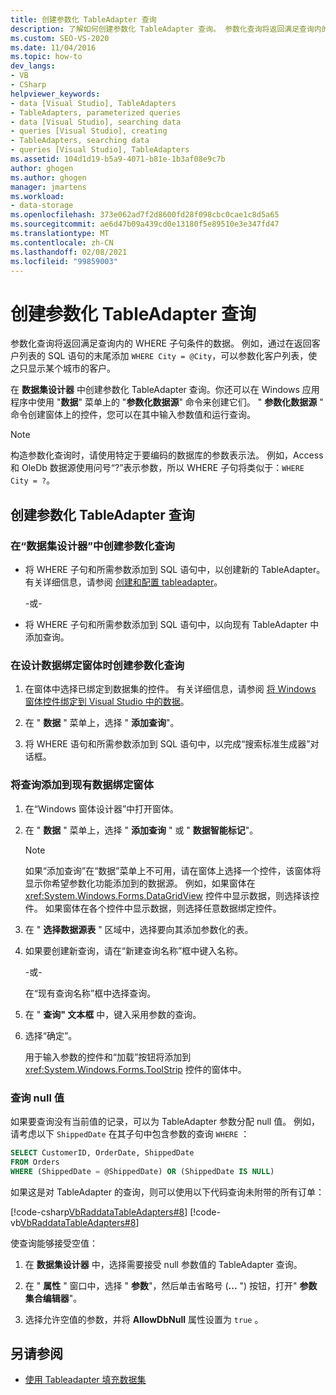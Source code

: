 ```yaml
---
title: 创建参数化 TableAdapter 查询
description: 了解如何创建参数化 TableAdapter 查询。 参数化查询将返回满足查询内的 WHERE 子句条件的数据。
ms.custom: SEO-VS-2020
ms.date: 11/04/2016
ms.topic: how-to
dev_langs:
- VB
- CSharp
helpviewer_keywords:
- data [Visual Studio], TableAdapters
- TableAdapters, parameterized queries
- data [Visual Studio], searching data
- queries [Visual Studio], creating
- TableAdapters, searching data
- queries [Visual Studio], TableAdapters
ms.assetid: 104d1d19-b5a9-4071-b81e-1b3af08e9c7b
author: ghogen
ms.author: ghogen
manager: jmartens
ms.workload:
- data-storage
ms.openlocfilehash: 373e062ad7f2d8600fd28f098cbc0cae1c8d5a65
ms.sourcegitcommit: ae6d47b09a439cd0e13180f5e89510e3e347fd47
ms.translationtype: MT
ms.contentlocale: zh-CN
ms.lasthandoff: 02/08/2021
ms.locfileid: "99859003"
---
```

# <a name="create-parameterized-tableadapter-queries"></a>创建参数化 TableAdapter 查询

参数化查询将返回满足查询内的 WHERE 子句条件的数据。 例如，通过在返回客户列表的 SQL 语句的末尾添加 `WHERE City = @City`，可以参数化客户列表，使之只显示某个城市的客户。

在 **数据集设计器** 中创建参数化 TableAdapter 查询。你还可以在 Windows 应用程序中使用 "**数据**" 菜单上的 "**参数化数据源**" 命令来创建它们。 " **参数化数据源** " 命令创建窗体上的控件，您可以在其中输入参数值和运行查询。

> [!NOTE]
> 构造参数化查询时，请使用特定于要编码的数据库的参数表示法。 例如，Access 和 OleDb 数据源使用问号“?”表示参数，所以 WHERE 子句将类似于：`WHERE City = ?`。

## <a name="create-a-parameterized-tableadapter-query"></a>创建参数化 TableAdapter 查询

### <a name="to-create-a-parameterized-query-in-the-dataset-designer"></a>在“数据集设计器”中创建参数化查询

- 将 WHERE 子句和所需参数添加到 SQL 语句中，以创建新的 TableAdapter。 有关详细信息，请参阅 [创建和配置 tableadapter](../data-tools/create-and-configure-tableadapters.md)。

     -或-

- 将 WHERE 子句和所需参数添加到 SQL 语句中，以向现有 TableAdapter 中添加查询。

### <a name="to-create-a-parameterized-query-while-designing-a-data-bound-form"></a>在设计数据绑定窗体时创建参数化查询

1. 在窗体中选择已绑定到数据集的控件。 有关详细信息，请参阅 [将 Windows 窗体控件绑定到 Visual Studio 中的数据](../data-tools/bind-windows-forms-controls-to-data-in-visual-studio.md)。

2. 在 " **数据** " 菜单上，选择 " **添加查询**"。

3. 将 WHERE 语句和所需参数添加到 SQL 语句中，以完成“搜索标准生成器”对话框。

### <a name="to-add-a-query-to-an-existing-data-bound-form"></a>将查询添加到现有数据绑定窗体

1. 在“Windows 窗体设计器”中打开窗体。

2. 在 " **数据** " 菜单上，选择 " **添加查询** " 或 " **数据智能标记**"。

    > [!NOTE]
    > 如果“添加查询”在“数据”菜单上不可用，请在窗体上选择一个控件，该窗体将显示你希望参数化功能添加到的数据源。 例如，如果窗体在 <xref:System.Windows.Forms.DataGridView> 控件中显示数据，则选择该控件。 如果窗体在各个控件中显示数据，则选择任意数据绑定控件。

3. 在 " **选择数据源表** " 区域中，选择要向其添加参数化的表。

4. 如果要创建新查询，请在“新建查询名称”框中键入名称。

     -或-

     在“现有查询名称”框中选择查询。

5. 在 " **查询" 文本框** 中，键入采用参数的查询。

6. 选择“确定”。

     用于输入参数的控件和“加载”按钮将添加到 <xref:System.Windows.Forms.ToolStrip> 控件的窗体中。

### <a name="query-for-null-values"></a>查询 null 值

如果要查询没有当前值的记录，可以为 TableAdapter 参数分配 null 值。 例如，请考虑以下 `ShippedDate` 在其子句中包含参数的查询 `WHERE` ：

```sql
SELECT CustomerID, OrderDate, ShippedDate
FROM Orders
WHERE (ShippedDate = @ShippedDate) OR (ShippedDate IS NULL)
```

如果这是对 TableAdapter 的查询，则可以使用以下代码查询未附带的所有订单：

[!code-csharp[VbRaddataTableAdapters#8](../data-tools/codesnippet/CSharp/create-parameterized-tableadapter-queries_1.cs)]
[!code-vb[VbRaddataTableAdapters#8](../data-tools/codesnippet/VisualBasic/create-parameterized-tableadapter-queries_1.vb)]

使查询能够接受空值：

1. 在 **数据集设计器** 中，选择需要接受 null 参数值的 TableAdapter 查询。

2. 在 " **属性** " 窗口中，选择 " **参数**"，然后单击省略号 (**...** ") 按钮，打开" **参数集合编辑器**"。

3. 选择允许空值的参数，并将 **AllowDbNull** 属性设置为 `true` 。

## <a name="see-also"></a>另请参阅

- [使用 Tableadapter 填充数据集](../data-tools/fill-datasets-by-using-tableadapters.md)
